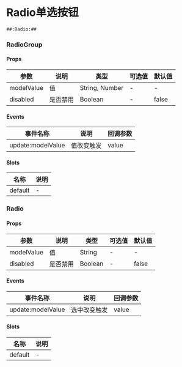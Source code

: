 # Radio单选按钮

```
##:Radio:##
```
### RadioGroup

#### Props
| 参数      | 说明    | 类型      | 可选值       | 默认值   |
|---------- |-------- |---------- |------------- |--------- |
| modelValue     | 值   | String, Number  |   -       |    -    |
| disabled     | 是否禁用   | Boolean  |   -       |    false    |

#### Events
| 事件名称 | 说明 | 回调参数 |
|---------|--------|---------|
| update:modelValue| 值改变触发 | value |

#### Slots
| 名称 | 说明 | 
|---------|--------|
| default | - |

### Radio

#### Props
| 参数      | 说明    | 类型      | 可选值       | 默认值   |
|---------- |-------- |---------- |------------- |--------- |
| modelValue     | 值   | String  |   -       |    -    |
| disabled     | 是否禁用   | Boolean  |   -       |    false    |

#### Events
| 事件名称 | 说明 | 回调参数 |
|---------|--------|---------|
| update:modelValue| 选中改变触发 | value |

#### Slots
| 名称 | 说明 | 
|---------|--------|
| default | - |